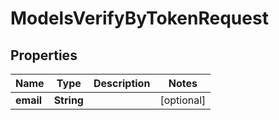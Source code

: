 
# ModelsVerifyByTokenRequest

## Properties
Name | Type | Description | Notes
------------ | ------------- | ------------- | -------------
**email** | **String** |  |  [optional]



